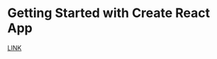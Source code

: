 # Getting Started with Create React App
[LINK]( https://the-digitalacademy.github.io/Mduduzi_emergency/)

